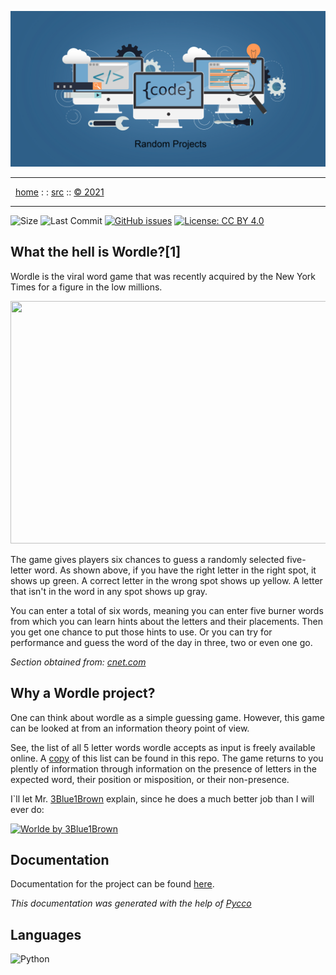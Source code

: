 <a name=top>

<a href="https://github.com/andre-motta/random" ><img width=1100
  src="https://github.com/andre-motta/random/blob/master/docs/img/banner.png"></a>
<hr>
<p>
&nbsp;
<a href="https://github.com/andre-motta/random">home</a> :&nbsp;:
<a href="https://github.com/andre-motta/random/blob/master/src/README.md">src</a> ::
<a href="https://github.com/andre-motta/random/blob/master/LICENSE.md">&copy; 2021</a>


<br>
<hr>


![Size](https://img.shields.io/github/repo-size/andre-motta/random?label=Size)
![Last Commit](https://img.shields.io/github/last-commit/andre-motta/random)
[![GitHub issues](https://img.shields.io/github/issues/andre-motta/random)](https://github.com/andre-motta/random/issues)
[![License: CC BY 4.0](https://licensebuttons.net/l/by/4.0/80x15.png)](https://github.com/license/ai-se/sneak/blob/main/LICENSE)

## What the hell is Wordle?[1]

Wordle is the viral word game that was recently acquired by the New York Times for a figure in the low millions.

<img src="https://www.cnet.com/a/img/SW9w37YfQPG8QgA8voATSKc22nM=/1092x0/2022/01/29/c4d41b24-8a7d-4413-844e-188b30a2bfa0/wordle-2022-030.jpg" width="582" height="388">

The game gives players six chances to guess a randomly selected five-letter word. As shown above, if you have the right letter in the right spot, it shows up green. A correct letter in the wrong spot shows up yellow. A letter that isn't in the word in any spot shows up gray. 

You can enter a total of six words, meaning you can enter five burner words from which you can learn hints about the letters and their placements. Then you get one chance to put those hints to use. Or you can try for performance and guess the word of the day in three, two or even one go.

*Section obtained from: [cnet.com](https://www.cnet.com/how-to/wordle-explained-everything-you-need-to-know-about-the-viral-word-game/)*

## Why a Wordle project?

One can think about wordle as a simple guessing game. However, this game can be looked at from an information theory point of view.

See, the list of all 5 letter words wordle accepts as input is freely available online. A [copy](data/words.txt) of this list can be found in this repo. The game returns to you plently of information through information on the presence of letters in the expected word, their position or misposition, or their non-presence.

I`ll let Mr. [3Blue1Brown](https://www.youtube.com/channel/UCYO_jab_esuFRV4b17AJtAw) explain, since he does a much better job than I will ever do:

[![Worlde by 3Blue1Brown](https://img.youtube.com/vi/v68zYyaEmEA/0.jpg)](https://www.youtube.com/watch?v=v68zYyaEmEA)

## Documentation

Documentation for the project can be found [here](docs/wordle_solver.md).

*This documentation was generated with the help of [Pycco](https://github.com/pycco-docs/pycco)*


## Languages

![Python](https://img.shields.io/badge/python-3670A0?style=for-the-badge&logo=python&logoColor=ffdd54)
